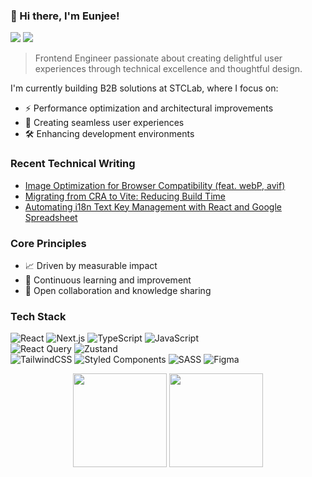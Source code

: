 ### 👋 Hi there, I'm Eunjee!
<img src="https://img.shields.io/badge/angielxx94@gmail.com-EA4335?style=flat-square"/> <a href="https://eun-jee.vercel.app/"> <img src="https://img.shields.io/badge/Tech Blog-20C997?style=flat-square"/>
</a>

> Frontend Engineer passionate about creating delightful user experiences through technical excellence and thoughtful design.

I'm currently building B2B solutions at STCLab, where I focus on:
- ⚡ Performance optimization and architectural improvements
- 🎨 Creating seamless user experiences
- 🛠️ Enhancing development environments

### Recent Technical Writing
- [Image Optimization for Browser Compatibility (feat. webP, avif)](https://eun-jee.vercel.app/post/front-end/modern-image-format/)
- [Migrating from CRA to Vite: Reducing Build Time](https://eun-jee.vercel.app/post/front-end/CRA_to_Vite/)
- [Automating i18n Text Key Management with React and Google Spreadsheet](https://eun-jee.vercel.app/post/front-end/internationalizaion-automate-script/)

### Core Principles
- 📈 Driven by measurable impact
- 🔄 Continuous learning and improvement
- 🤝 Open collaboration and knowledge sharing

### Tech Stack
![React](https://img.shields.io/badge/react-61DAFB.svg?style=for-the-badge&logo=react&logoColor=black)
![Next.js](https://img.shields.io/badge/next.js-000000.svg?style=for-the-badge&logo=next.js&logoColor=%white)
![TypeScript](https://img.shields.io/badge/typescript-3178C6.svg?style=for-the-badge&logo=typescript&logoColor=black)
![JavaScript](https://img.shields.io/badge/javascript-F7DF1E.svg?style=for-the-badge&logo=javascript&logoColor=black)
<br/>
![React Query](https://img.shields.io/badge/-React%20Query-FF4154?style=for-the-badge&logo=react%20query&logoColor=white)
![Zustand](https://img.shields.io/badge/-zustand-FF4154?style=for-the-badge&logo=zustand&logoColor=white)
<br/>
![TailwindCSS](https://img.shields.io/badge/tailwindcss-%2338B2AC.svg?style=for-the-badge&logo=tailwind-css&logoColor=white)
![Styled Components](https://img.shields.io/badge/styled--components-DB7093?style=for-the-badge&logo=styled-components&logoColor=white)
![SASS](https://img.shields.io/badge/SASS-hotpink.svg?style=for-the-badge&logo=SASS&logoColor=white)
![Figma](https://img.shields.io/badge/Figma-F24E1E?style=for-the-badge&logo=figma&logoColor=white)

<div align="center">
 <img style="height: 150px;" src="https://github-readme-stats.vercel.app/api?username=angielxx&show_icons=true&theme=radical">
 <img style="height: 150px;" src="https://github-readme-stats.vercel.app/api/top-langs/?username=angielxx&layout=compact&theme=radical">
</div>

